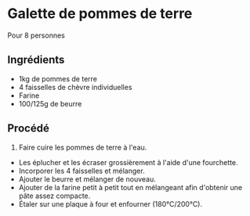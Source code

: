 # Galette de pommes de terre

Pour 8 personnes

## Ingrédients

* 1kg de pommes de terre
* 4 faisselles de chèvre individuelles
* Farine
* 100/125g de beurre

## Procédé

1. Faire cuire les pommes de terre à l'eau.
- Les éplucher et les écraser grossièrement à l'aide d'une fourchette.
- Incorporer les 4 faisselles et mélanger.
- Ajouter le beurre et mélanger de nouveau.
- Ajouter de la farine petit à petit tout en mélangeant afin d'obtenir une pâte assez compacte.
- Étaler sur une plaque à four et enfourner (180°C/200°C).
